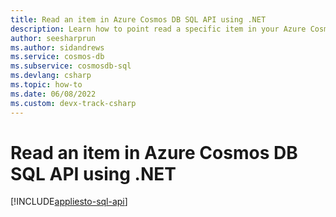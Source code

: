 ```yaml
---
title: Read an item in Azure Cosmos DB SQL API using .NET
description: Learn how to point read a specific item in your Azure Cosmos DB SQL API container using the .NET SDK.
author: seesharprun
ms.author: sidandrews
ms.service: cosmos-db
ms.subservice: cosmosdb-sql
ms.devlang: csharp
ms.topic: how-to
ms.date: 06/08/2022
ms.custom: devx-track-csharp
---
```


# Read an item in Azure Cosmos DB SQL API using .NET

[!INCLUDE[appliesto-sql-api](../includes/appliesto-sql-api.md)]

